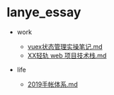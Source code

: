 # lanye_essay

- work
  * [vuex状态管理实操笔记.md](https://github.com/lanye233/lanye_essay/blob/master/work/vuex%E7%8A%B6%E6%80%81%E7%AE%A1%E7%90%86%E5%AE%9E%E6%93%8D%E7%AC%94%E8%AE%B0.md)
  * [XX轻轨 web 项目技术栈.md](https://github.com/lanye233/lanye_essay/blob/master/work/XXXX%20web%20%E9%A1%B9%E7%9B%AE%E6%8A%80%E6%9C%AF%E6%A0%88.md)

- life
  * [2019手帐体系.md](https://github.com/lanye233/lanye_essay/blob/master/life/2019%E6%89%8B%E5%B8%90%E4%BD%93%E7%B3%BB.md)


